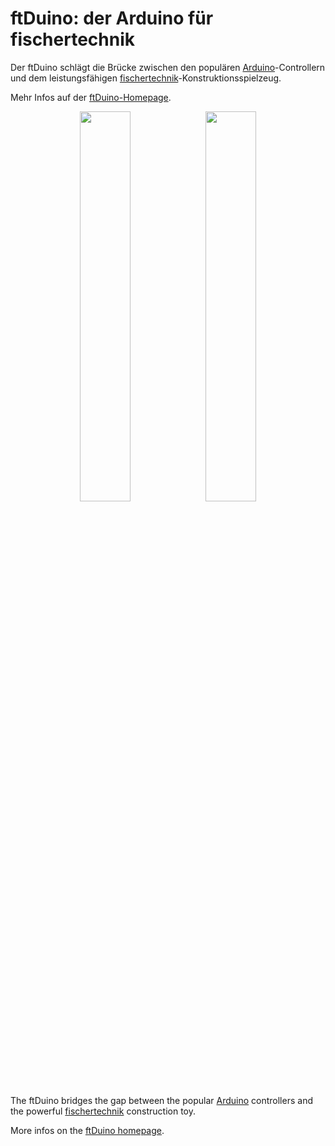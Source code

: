 # ftDuino: der Arduino für fischertechnik

Der ftDuino schlägt die Brücke zwischen den populären
[Arduino](http://arduino.cc)-Controllern und dem leistungsfähigen
[fischertechnik](http://fischertechnik.de)-Konstruktionsspielzeug.

Mehr Infos auf der [ftDuino-Homepage](http://ftduno.de).

<p align="center">
  <img width="40%" src="https://raw.githubusercontent.com/harbaum/ftduino/master/doc/ftduino.jpg"><img width="40%" src="https://raw.githubusercontent.com/harbaum/ftduino/master/www/images/mobile.jpg">
</p>

The ftDuino bridges the gap between the popular [Arduino](http://arduino.cc)
controllers and the powerful [fischertechnik](http://fischertechnik.de)
construction toy.

More infos on the [ftDuino homepage](http://ftduno.de).
